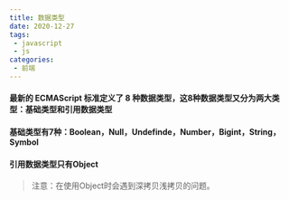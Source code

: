 ```yaml
---
title: 数据类型
date: 2020-12-27
tags:
 - javascript
 - js
categories: 
 - 前端
---
```

#### 最新的 ECMAScript 标准定义了 8 种数据类型，这8种数据类型又分为两大类型：基础类型和引用数据类型
#### 基础类型有7种：Boolean，Null，Undefinde，Number，Bigint，String，Symbol
#### 引用数据类型只有Object
>注意：在使用Object时会遇到深拷贝浅拷贝的问题。